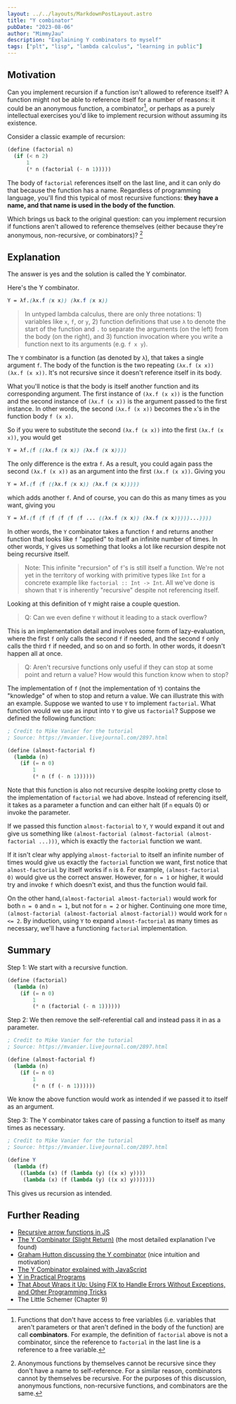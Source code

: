 ```yaml
---
layout: ../../layouts/MarkdownPostLayout.astro
title: "Y combinator"
pubDate: "2023-08-06"
author: "MimmyJau"
description: "Explaining Y combinators to myself"
tags: ["plt", "lisp", "lambda calculus", "learning in public"]
---
```


## Motivation

Can you implement recursion if a function isn't allowed to reference itself? A function might not be able to reference itself for a number of reasons: it could be an anonymous function, a combinator[^combinator], or perhaps as a purely intellectual exercises you'd like to implement recursion without assuming its existence.

Consider a classic example of recursion:
``` scheme
(define (factorial n)
  (if (< n 2)
      1
      (* n (factorial (- n 1)))))
```

The body of `factorial` references itself on the last line, and it can only do that because the function has a name. Regardless of programming language, you'll find this typical of most recursive functions: **they have a name, and that name is used in the body of the function**.

Which brings us back to the original question: can you implement recursion if functions aren't allowed to reference themselves (either because they're anonymous, non-recursive, or combinators)? [^anonymous]

[^combinator]: Functions that don't have access to free variables (i.e. variables that aren't parameters or that aren't defined in the body of the function) are call **combinators**. For example, the definition of `factorial` above is not a combinator, since the reference to `factorial` in the last line is a reference to a free variable. 

[^anonymous]: Anonymous functions by themselves cannot be recursive since they don't have a name to self-reference. For a similar reason, combinators cannot by themselves be recursive. For the purposes of this discussion, anonymous functions, non-recursive functions, and combinators are the same. 
## Explanation

The answer is yes and the solution is called the Y combinator. 

Here's the Y combinator.
```scss
Y = λf.(λx.f (x x)) (λx.f (x x))
```

> In untyped lambda calculus, there are only three notations: 1) variables like `x`, `f`, or `y`, 2) function definitions that use `λ` to denote the start of the function and `.` to separate the arguments (on the left) from the body (on the right), and 3) function invocation where you write a function next to its arguments (e.g. `f x y`).

The `Y` combinator is a function (as denoted by `λ`), that takes a single argument `f`. The body of the function is the two repeating `(λx.f (x x)) (λx.f (x x))`.  It's not recursive since it doesn't reference itself in its body. 

What you'll notice is that the body is itself another function and its corresponding argument. The first instance of `(λx.f (x x))` is the function and the second instance of `(λx.f (x x))` is the argument passed to the first instance. In other words, the second `(λx.f (x x))` becomes the `x`'s in the function body `f (x x)`.

So if you were to substitute the second `(λx.f (x x))` into the first `(λx.f (x x))`, you would get
```scss
Y = λf.(f ((λx.f (x x)) (λx.f (x x))))
```

The only difference is the extra `f`. As a result, you could again pass the second `(λx.f (x x))` as an argument into the first `(λx.f (x x))`. Giving you
```scss
Y = λf.(f (f ((λx.f (x x)) (λx.f (x x)))))
```

which adds another `f`. And of course, you can do this as many times as you want, giving you
```scss
Y = λf.(f (f (f (f (f (f ... ((λx.f (x x)) (λx.f (x x)))))...))))
```

In other words, the `Y` combinator takes a function `f` and returns another function that looks like `f` "applied" to itself an infinite number of times. In other words, `Y`  gives us something that looks a lot like recursion despite not being recursive itself. 

> Note: This infinite "recursion" of `f`'s is still itself a function. We're not yet in the territory of working with primitive types like `Int` for a concrete example like `factorial :: Int -> Int`. All we've done is shown that `Y` is inherently "recursive" despite not referencing itself. 


Looking at this definition of `Y` might raise a couple question.

> Q:  Can we even define `Y` without it leading to a stack overflow? 

This is an implementation detail and involves some form of lazy-evaluation, where the first `f` only calls the second `f` if needed, and the second `f` only calls the third `f` if needed, and so on and so forth. In other words, it doesn't happen all at once.

> Q: Aren't recursive functions only useful if they can stop at some point and return a value? How would this function know when to stop?

The implementation of `f` (not the implementation of `Y`) contains the "knowledge" of when to stop and return a value. We can illustrate this with an example. Suppose we wanted to use `Y` to implement `factorial`. What function would we use as input into `Y` to give us `factorial`? Suppose we defined the following function:

``` scheme
; Credit to Mike Vanier for the tutorial
; Source: https://mvanier.livejournal.com/2897.html

(define (almost-factorial f)
  (lambda (n)
    (if (= n 0)
        1
        (* n (f (- n 1))))))
```

Note that this function is also not recursive despite looking pretty close to the implementation of `factorial` we had above. Instead of referencing itself, it takes as a parameter a function and can either halt (if `n` equals 0) or invoke the parameter. 

If we passed this function `almost-factorial` to `Y`, `Y` would expand it out and give us something like 
`(almost-factorial (almost-factorial (almost-factorial ...)))`, which is exactly the `factorial` function we want.

If it isn't clear why applying `almost-factorial` to itself an infinite number of times would give us exactly the `factorial` function we want, first notice that `almost-factorial` by itself works if `n` is `0`. For example, `(almost-factorial 0)` would give us the correct answer. However, for `n = 1` or higher, it would try and invoke `f` which doesn't exist, and thus the function would fail.

On the other hand,`(almost-factorial almost-factorial)` would work for both `n = 0` and `n = 1`, but not for `n = 2` or higher. Continuing one more time, `(almost-factorial (almost-factorial almost-factorial))` would work for `n <= 2`. By induction, using `Y` to expand `almost-factorial` as many times as necessary, we'll have a functioning `factorial` implementation. 

## Summary

Step 1: We start with a recursive function.
``` scheme
(define (factorial)
  (lambda (n)
    (if (= n 0)
        1
        (* n (factorial (- n 1))))))
```

Step 2: We then remove the self-referential call and instead pass it in as a parameter.
``` scheme
; Credit to Mike Vanier for the tutorial
; Source: https://mvanier.livejournal.com/2897.html

(define (almost-factorial f)
  (lambda (n)
    (if (= n 0)
        1
        (* n (f (- n 1))))))
```
We know the above function would work as intended if we passed it to itself as an argument. 

Step 3: The Y combinator takes care of passing a function to itself as many times as necessary.
``` scheme
; Credit to Mike Vanier for the tutorial
; Source: https://mvanier.livejournal.com/2897.html

(define Y 
  (lambda (f)
    ((lambda (x) (f (lambda (y) ((x x) y))))
     (lambda (x) (f (lambda (y) ((x x) y)))))))
```

This gives us recursion as intended. 

## Further Reading

- [Recursive arrow functions in JS](https://stackoverflow.com/questions/25228394/how-do-i-write-an-arrow-function-in-es6-recursively/25233790#25233790)
- [The Y Combinator (Slight Return)](https://mvanier.livejournal.com/2897.html) (the most detailed explanation I've found)
- [Graham Hutton discussing the Y combinator](https://www.youtube.com/watch?v=9T8A89jgeTI) (nice intuition and motivation)
- [The Y Combinator explained with JavaScript](https://kestas.kuliukas.com/YCombinatorExplained/)
- [Y in Practical Programs](https://blog.klipse.tech/assets/y-in-practical-programs.pdf)
- [That About Wraps it Up: Using FIX to Handle Errors Without Exceptions, and Other Programming Tricks](http://www.lfcs.inf.ed.ac.uk/reports/97/ECS-LFCS-97-375/)
- The Little Schemer (Chapter 9)
